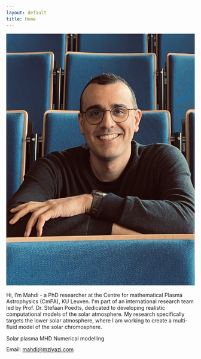 ```yaml
---
layout: default
title: Home
---
```


<main class="wrap">
  <section id="about">
    <div class="hero">
      <img src="UC.jpeg" alt="Portrait of Mahdi Najafi-Ziyazi" class="avatar" />
      <div>
        <p class="subtitle">
         Hi, I’m Mahdi - a PhD researcher at the Centre for mathematical Plasma Astrophysics (CmPA), KU Leuven. I'm part of an international research team   led by Prof. Dr. Stefaan Poedts, dedicated to developing realistic computational models of the solar atmosphere. My research specifically targets the lower solar atmosphere, where I am working to create a multi-fluid model of the solar chromosphere.
        </p>
        <div class="badges" style="margin-top:14px">
          <span class="badge">Solar plasma</span>
          <span class="badge">MHD</span>
          <span class="badge">Numerical modelling</span>
        </div>
        <p style="margin-top:12px">Email: <a href="mailto:mahdi@mziyazi.com">mahdi@mziyazi.com</a></p>
      </div>
    </div>
  </section>

  

  

</main>
